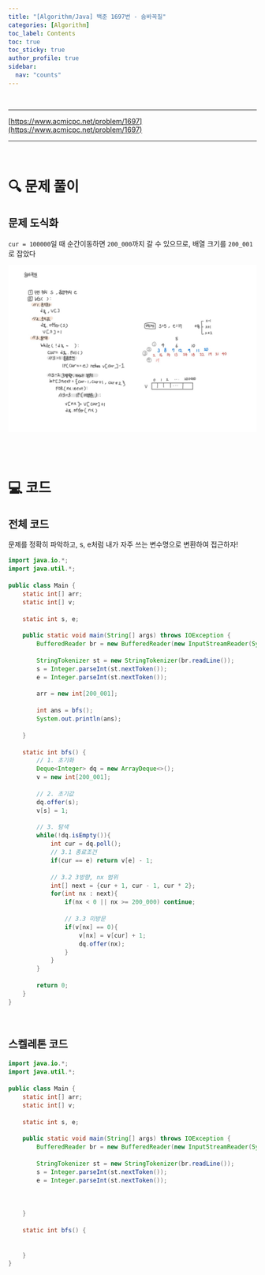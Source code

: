 ```yaml
---
title: "[Algorithm/Java] 백준 1697번 - 숨바꼭질"
categories: [Algorithm]
toc_label: Contents
toc: true
toc_sticky: true
author_profile: true
sidebar:
  nav: "counts"
---
```


<br>

---

[https://www.acmicpc.net/problem/1697](https://www.acmicpc.net/problem/1697)

---

<br>

# 🔍 문제 풀이

## 문제 도식화

`cur = 100000`일 때 순간이동하면 `200_000`까지 갈 수 있으므로, 배열 크기를 `200_001`로 잡았다

![assets/images/2025/1697.jpg](../../../assets/images/2025/1697.jpg)

<br><br>

# 💻 코드

## 전체 코드

문제를 정확히 파악하고, s, e처럼 내가 자주 쓰는 변수명으로 변환하여 접근하자!

```java
import java.io.*;
import java.util.*;

public class Main {
    static int[] arr;
    static int[] v;

    static int s, e;

    public static void main(String[] args) throws IOException {
        BufferedReader br = new BufferedReader(new InputStreamReader(System.in));

        StringTokenizer st = new StringTokenizer(br.readLine());
        s = Integer.parseInt(st.nextToken());
        e = Integer.parseInt(st.nextToken());

        arr = new int[200_001];

        int ans = bfs();
        System.out.println(ans);

    }

    static int bfs() {
        // 1. 초기화
        Deque<Integer> dq = new ArrayDeque<>();
        v = new int[200_001];

        // 2. 초기값
        dq.offer(s);
        v[s] = 1;

        // 3. 탐색
        while(!dq.isEmpty()){
            int cur = dq.poll();
            // 3.1 종료조건
            if(cur == e) return v[e] - 1;

            // 3.2 3방향, nx 범위
            int[] next = {cur + 1, cur - 1, cur * 2};
            for(int nx : next){
                if(nx < 0 || nx >= 200_000) continue;

                // 3.3 미방문
                if(v[nx] == 0){
                    v[nx] = v[cur] + 1;
                    dq.offer(nx);
                }
            }
        }

        return 0;
    }
}
```

<br>

## 스켈레톤 코드

```java
import java.io.*;
import java.util.*;

public class Main {
    static int[] arr;
    static int[] v;

    static int s, e;

    public static void main(String[] args) throws IOException {
        BufferedReader br = new BufferedReader(new InputStreamReader(System.in));

        StringTokenizer st = new StringTokenizer(br.readLine());
        s = Integer.parseInt(st.nextToken());
        e = Integer.parseInt(st.nextToken());



    }

    static int bfs() {


    }
}
```

<br>

